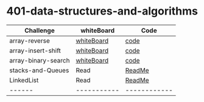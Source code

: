 # 401-data-structures-and-algorithms

| Challenge      | whiteBoard |  Code |
| -----------    | ----------- | -------|
| array-reverse  | [whiteBoard](./challenge/array-reverse/array-reverse.png) | [code](./challenge/array-reverse/Main.java)
| array-insert-shift   | [whiteBoard](./challenge/array-insert-shift/array-insert-shift.jpg) | [code](./challenge/array-insert-shift/Main.java)
| array-binary-search  | [whiteBoard](./challenge/array-binary-search/array-binary-search.jpg)  |[code](./challenge/array-binary-search/Main.java)
| stacks-and-Queues  | Read  |[ReadMe](./challenge/stacks-and-Queues/app/src/main/java/README.md)
| LinkedList | Read  |[ReadMe](./challenge/linked-list/ReadMe.md)
| ------  | -----------  |------------


